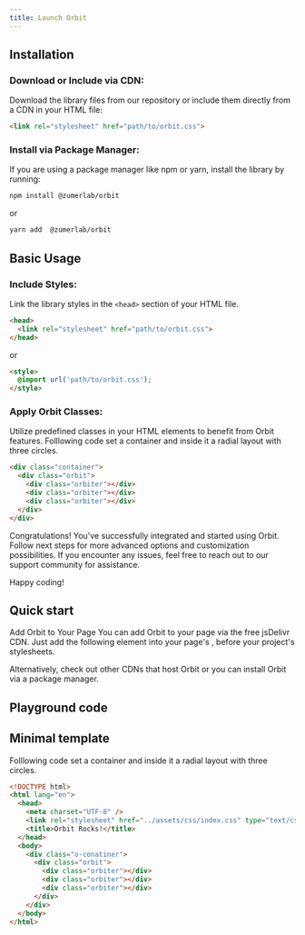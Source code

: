 ```yaml
---
title: Launch Orbit
---
```


## Installation

### Download or Include via CDN:
Download the library files from our repository or include them directly from a CDN in your HTML file:

```html
<link rel="stylesheet" href="path/to/orbit.css">
```

### Install via Package Manager:
If you are using a package manager like npm or yarn, install the library by running:

```bash
npm install @zumerlab/orbit
```

or

```bash
yarn add  @zumerlab/orbit
```

## Basic Usage

### Include Styles:
Link the library styles in the `<head>` section of your HTML file.

```html
<head>
  <link rel="stylesheet" href="path/to/orbit.css">
</head>
```
or 

```html
<style>
  @import url('path/to/orbit.css');
</style>
```

### Apply Orbit Classes:
Utilize predefined classes in your HTML elements to benefit from Orbit features. Folllowing code set a container and inside it a radial layout with three circles.

```html
<div class="container">
  <div class="orbit">
    <div class="orbiter"></div>
    <div class="orbiter"></div>
    <div class="orbiter"></div>
  </div>
</div>
```
Congratulations! You've successfully integrated and started using Orbit. Follow next steps for more advanced options and customization possibilities. If you encounter any issues, feel free to reach out to our support community for assistance.

Happy coding!


## Quick start
Add Orbit to Your Page
You can add Orbit to your page via the free jsDelivr CDN. Just add the following <link> element into your page's <head>, before your project's stylesheets.


Alternatively, check out other CDNs that host Orbit or you can install Orbit via a package manager.

## Playground code


## Minimal template

Folllowing code set a container and inside it a radial layout with three circles.

```html
<!DOCTYPE html>
<html lang="en">
  <head>
    <meta charset="UTF-8" />
    <link rel="stylesheet" href="../assets/css/index.css" type="text/css" defer/>
    <title>Orbit Rocks!</title>
  </head>
  <body>
    <div class="o-conatiner">
      <div class="orbit">
        <div class="orbiter"></div>
        <div class="orbiter"></div>
        <div class="orbiter"></div>
      </div>
    </div>
  </body>
</html>
```